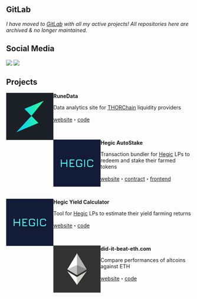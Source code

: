 ## GitLab

*I have moved to [GitLab](https://gitlab.com/0x_larry) with all my active projects! All repositories here are archived & no longer maintained.*

## Social Media

[![](https://img.shields.io/twitter/follow/_0x_Larry?label=follow%20on%20twitter&style=for-the-badge&logo=twitter)](https://twitter.com/_0x_larry)
[![](https://img.shields.io/github/followers/Larrypcdotcom?label=follow%20on%20GitHub&style=for-the-badge&logo=github)](https://github.com/Larrypcdotcom)

## Projects

<img align="left" width="128" height="128" src="thorchain.png"> **RuneData**

Data analytics site for [THORChain](https://thorchain.org/) liquidity providers

[website](https://runedata.info/)・[code](https://gitlab.com/0x_larry/runedata)

<br>

<img align="left" width="128" height="128" src="hegic.png"> **Hegic AutoStake**

Transaction bundler for [Hegic](https://www.hegic.co/) LPs to redeem and stake their farmed tokens

[website](https://hegic.autostake.co/)・[contract](https://github.com/Larrypcdotcom/hegic-autostake)・[frontend](https://github.com/Larrypcdotcom/hegic-autostake-frontend)

<br>

<img align="left" width="128" height="128" src="hegic.png"> **Hegic Yield Calculator**

Tool for [Hegic](https://www.hegic.co/) LPs to estimate their yield farming returns

[website](https://larrypcdotcom.github.io/hegic-yield-estimator/)・[code](https://github.com/Larrypcdotcom/hegic-yield-estimator)

<br>

<img align="left" width="128" height="128" src="ethereum.png"> **did-it-beat-eth.com**

Compare performances of altcoins against ETH

[website](https://did-it-beat-eth.com/)・[code](https://github.com/Larrypcdotcom/did-it-beat-eth)

